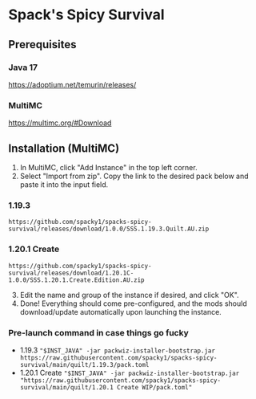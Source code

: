 # Spack's Spicy Survival

## Prerequisites
### Java 17
https://adoptium.net/temurin/releases/

### MultiMC
https://multimc.org/#Download

## Installation (MultiMC)
1. In MultiMC, click "Add Instance" in the top left corner.
2. Select "Import from zip". Copy the link to the desired pack below and paste it into the input field.
### 1.19.3
```
https://github.com/spacky1/spacks-spicy-survival/releases/download/1.0.0/SSS.1.19.3.Quilt.AU.zip
```
### 1.20.1 Create
```
https://github.com/spacky1/spacks-spicy-survival/releases/download/1.20.1C-1.0.0/SSS.1.20.1.Create.Edition.AU.zip
```
3. Edit the name and group of the instance if desired, and click "OK".
4. Done! Everything should come pre-configured, and the mods should download/update automatically upon launching the instance.

### Pre-launch command in case things go fucky
- 1.19.3
```"$INST_JAVA" -jar packwiz-installer-bootstrap.jar https://raw.githubusercontent.com/spacky1/spacks-spicy-survival/main/quilt/1.19.3/pack.toml```
- 1.20.1 Create
```"$INST_JAVA" -jar packwiz-installer-bootstrap.jar "https://raw.githubusercontent.com/spacky1/spacks-spicy-survival/main/quilt/1.20.1 Create WIP/pack.toml"```
